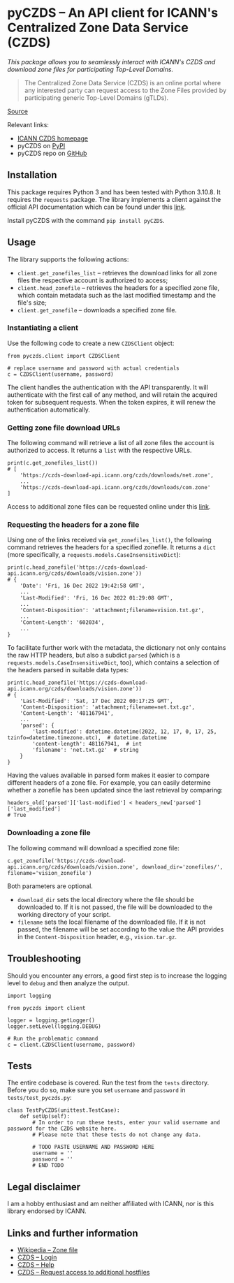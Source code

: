 # pyCZDS – An API client for ICANN's Centralized Zone Data Service (CZDS)

*This package allows you to seamlessly interact with ICANN's CZDS and download zone files for participating Top-Level Domains.*

> The Centralized Zone Data Service (CZDS) is an online portal where any interested party can request access to the Zone Files provided by participating generic Top-Level Domains (gTLDs).

[Source](https://czds.icann.org/home)

Relevant links:
* [ICANN CZDS homepage](https://czds.icann.org/home)
* pyCZDS on [PyPI](https://pypi.org/project/pyCZDS/)
* pyCZDS repo on [GitHub](https://github.com/mdiez/pyCZDS)

## Installation

This package requires Python 3 and has been tested with Python 3.10.8. It requires the `requests` package.
The library implements a client against the official API documentation which can be found under this [link](https://github.com/icann/czds-api-client-java/blob/master/docs/ICANN_CZDS_api.pdf).

Install pyCZDS with the command `pip install pyCZDS`.

## Usage
The library supports the following actions:
* `client.get_zonefiles_list` – retrieves the download links for all zone files the respective account is authorized to access;
* `client.head_zonefile` – retrieves the headers for a specified zone file, which contain metadata such as the last modified timestamp and the file's size;
* `client.get_zonefile` – downloads a specified zone file.

### Instantiating a client
Use the following code to create a new `CZDSClient` object:
```
from pyczds.client import CZDSClient

# replace username and password with actual credentials
c = CZDSClient(username, password)
```

The client handles the authentication with the API transparently. It will authenticate with the first call of any method, and will retain the acquired token for subsequent requests. When the token expires, it will renew the authentication automatically.

### Getting zone file download URLs
The following command will retrieve a list of all zone files the account is authorized to access. It returns a `list` with the respective URLs.

```
print(c.get_zonefiles_list())
# [
    'https://czds-download-api.icann.org/czds/downloads/net.zone',
    ...
    'https://czds-download-api.icann.org/czds/downloads/com.zone'
]
```
Access to additional zone files can be requested online under this [link](https://czds.icann.org/zone-request/add).

### Requesting the headers for a zone file
Using one of the links received via `get_zonefiles_list()`, the following command retrieves the headers for a specified zonefile. It returns a `dict` (more specifically, a `requests.models.CaseInsensitiveDict`):
```
print(c.head_zonefile('https://czds-download-api.icann.org/czds/downloads/vision.zone'))
# {
    'Date': 'Fri, 16 Dec 2022 19:42:58 GMT',
    ...
    'Last-Modified': 'Fri, 16 Dec 2022 01:29:08 GMT',
    ...
    'Content-Disposition': 'attachment;filename=vision.txt.gz',
    ...
    'Content-Length': '602034',
    ...
}
```
To facilitate further work with the metadata, the dictionary not only contains the raw HTTP headers, but also a subdict `parsed` (which is a `requests.models.CaseInsensitiveDict`, too), which contains a selection of the headers parsed in suitable data types:
```
print(c.head_zonefile('https://czds-download-api.icann.org/czds/downloads/vision.zone'))
# {
    'Last-Modified': 'Sat, 17 Dec 2022 00:17:25 GMT',
    'Content-Disposition': 'attachment;filename=net.txt.gz',
    'Content-Length': '481167941',
    ...
    'parsed': {
        'last-modified': datetime.datetime(2022, 12, 17, 0, 17, 25, tzinfo=datetime.timezone.utc),  # datetime.datetime
        'content-length': 481167941,  # int
        'filename': 'net.txt.gz'  # string
    }
}
```
Having the values available in parsed form makes it easier to compare different headers of a zone file. For example, you can easily determine whether a zonefile has been updated since the last retrieval by comparing:
```
headers_old['parsed']['last-modified'] < headers_new['parsed']['last_modified']
# True
```

### Downloading a zone file
The following command will download a specified zone file:
```
c.get_zonefile('https://czds-download-api.icann.org/czds/downloads/vision.zone', download_dir='zonefiles/', filename='vision_zonefile')
```
Both parameters are optional.
* `download_dir` sets the local directory where the file should be downloaded to. If it is not passed, the file will be downloaded to the working directory of your script.
* `filename` sets the local filename of the downloaded file. If it is not passed, the filename will be set according to the value the API provides in the `Content-Disposition` header, e.g., `vision.tar.gz`.


## Troubleshooting
Should you encounter any errors, a good first step is to increase the logging level to `debug` and then analyze the output.

```
import logging

from pyczds import client

logger = logging.getLogger()
logger.setLevel(logging.DEBUG)

# Run the problematic command
c = client.CZDSClient(username, password)
```

## Tests
The entire codebase is covered. Run the test from the `tests` directory. Before you do so, make sure you set `username` and `password` in `tests/test_pyczds.py`: 

```
class TestPyCZDS(unittest.TestCase):
    def setUp(self):
        # In order to run these tests, enter your valid username and password for the CZDS website here.
        # Please note that these tests do not change any data.

        # TODO PASTE USERNAME AND PASSWORD HERE
        username = ''
        password = ''
        # END TODO
```

## Legal disclaimer
I am a hobby enthusiast and am neither affiliated with ICANN, nor is this library endorsed by ICANN.

## Links and further information
* [Wikipedia – Zone file](https://en.wikipedia.org/wiki/Zone_file)
* [CZDS – Login](https://czds.icann.org/)
* [CZDS – Help](https://czds.icann.org/help)
* [CZDS – Request access to additional hostfiles](https://czds.icann.org/zone-request/add)
